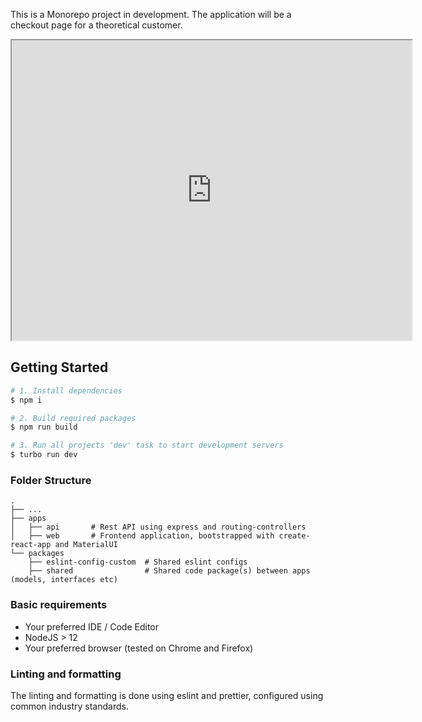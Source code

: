 This is a Monorepo project in development. The application will be a checkout page for a theoretical customer.

<iframe src="https://drive.google.com/file/d/1_RIwTj2Jz8rHB8CbGyeKKvkbS_SMLjkn/preview" width="640" height="480" allow="autoplay"></iframe>

## Getting Started

```sh
# 1. Install dependencies
$ npm i

# 2. Build required packages
$ npm run build

# 3. Run all projects 'dev' task to start development servers
$ turbo run dev
```

### Folder Structure

    .
    ├── ...
    ├── apps
    │   ├── api       # Rest API using express and routing-controllers
    │   ├── web       # Frontend application, bootstrapped with create-react-app and MaterialUI
    └── packages
        ├── eslint-config-custom  # Shared eslint configs
        ├── shared                # Shared code package(s) between apps (models, interfaces etc)

### Basic requirements

- Your preferred IDE / Code Editor
- NodeJS > 12
- Your preferred browser (tested on Chrome and Firefox)

### Linting and formatting

The linting and formatting is done using eslint and prettier, configured using common industry standards.
